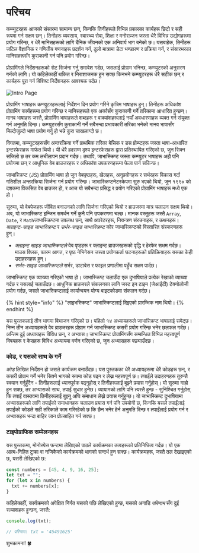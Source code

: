 # परिचय

कम्प्युटरहरू आजको संसारमा सामान्य छन्, किनकि तिनीहरूले विभिन्न प्रकारका कार्यहरू छिटो र सही रूपमा गर्न सक्षम छन्। तिनीहरू व्यवसाय, स्वास्थ्य सेवा, शिक्षा र मनोरञ्जन जस्ता धेरै विभिन्न उद्योगहरूमा प्रयोग गरिन्छ, र धेरै मानिसहरूको लागि दैनिक जीवनको एक अनिवार्य भाग बनेको छ। यसबाहेक, तिनीहरू जटिल वैज्ञानिक र गणितीय गणनाहरू प्रदर्शन गर्न, ठूलो मात्रामा डेटा भण्डारण र प्रक्रिया गर्न, र संसारभरका मानिसहरूसँग कुराकानी गर्न पनि प्रयोग गरिन्छ।

प्रोग्रामिंगले निर्देशनहरूको सेट सिर्जना गर्नु समावेश गर्दछ, जसलाई प्रोग्राम भनिन्छ, कम्प्युटरको अनुसरण गर्नको लागि। यो कहिलेकाहीं थकित र निराशाजनक हुन सक्छ किनभने कम्प्युटरहरू धेरै सटीक छन् र कार्यहरू पूरा गर्न विशिष्ट निर्देशनहरू आवश्यक पर्दछ।

![Intro Page](../.gitbook/assets/intro.png)

प्रोग्रामिंग भाषाहरू कम्प्युटरहरूलाई निर्देशन दिन प्रयोग गरिने कृत्रिम भाषाहरू हुन्। तिनीहरू अधिकांश प्रोग्रामिंग कार्यहरूमा प्रयोग गरिन्छ र मानिसहरूले एक अर्कासँग कुराकानी गर्ने तरिकामा आधारित हुन्छन्। मानव भाषाहरू जस्तै, प्रोग्रामिंग भाषाहरूले शब्दहरू र वाक्यांशहरूलाई नयाँ अवधारणाहरू व्यक्त गर्न संयुक्त गर्न अनुमति दिन्छ। कम्प्युटरसँग कुराकानी गर्ने सबैभन्दा प्रभावकारी तरिका भनेको मानव भाषासँग मिल्दोजुल्दो भाषा प्रयोग गर्नु हो भन्ने कुरा चाखलाग्दो छ।

विगतमा, कम्प्युटरहरूसँग अन्तरक्रिया गर्ने प्राथमिक तरिका बेसिक र डस प्रोम्प्टहरू जस्ता भाषा-आधारित इन्टरफेसहरू मार्फत थियो। यी धेरै हदसम्म दृश्य इन्टरफेसहरू द्वारा प्रतिस्थापित गरिएको छ, जुन सिक्न सजिलो छ तर कम लचीलापन प्रदान गर्दछ। तथापि, जाभास्क्रिप्ट जस्ता कम्प्युटर भाषाहरू अझै पनि प्रयोगमा छन् र आधुनिक वेब ब्राउजरहरू र अधिकांश उपकरणहरूमा फेला पार्न सकिन्छ।

जाभास्क्रिप्ट (JS) प्रोग्रामिंग भाषा हो जुन वेबपृष्ठहरू, खेलहरू, अनुप्रयोगहरू र सर्भरहरू विकास गर्दा गतिशील अन्तरक्रिया सिर्जना गर्न प्रयोग गरिन्छ। जाभास्क्रिप्टनेटस्केपमा सुरु भएको थियो, जुन १९९० को दशकमा विकसित वेब ब्राउजर हो, र आज यो सबैभन्दा प्रसिद्ध र प्रयोग गरिएको प्रोग्रामिंग भाषाहरू मध्ये एक हो।

सुरुमा, यो वेबपेजहरू जीवित बनाउनको लागि सिर्जना गरिएको थियो र ब्राउजरमा मात्र चलाउन सक्षम थियो। अब, यो जाभास्क्रिप्ट इन्जिन समर्थन गर्ने कुनै पनि उपकरणमा चल्छ। मानक वस्तुहरू जस्तै `Array`, `Date`, र `Math`जाभास्क्रिप्टमा उपलब्ध छन्, साथै अपरेटरहरू, नियन्त्रण संरचनाहरू, र कथनहरू। _क्लाइन्ट-साइड जाभास्क्रिप्ट_ र _सर्भर-साइड जाभास्क्रिप्ट_ कोर जाभास्क्रिप्टको विस्तारित संस्करणहरू हुन्।

* _क्लाइन्ट साइड जाभास्क्रिप्टले_ वेब पृष्ठहरू र क्लाइन्ट ब्राउजरहरूको वृद्धि र हेरफेर सक्षम गर्दछ। माउस क्लिक, फारम आगत, र पृष्ठ नेभिगेसन जस्ता प्रयोगकर्ता घटनाहरूको प्रतिक्रियाहरू यसका केही उदाहरणहरू हुन्।
* _सर्भर-साइड जाभास्क्रिप्टले_ सर्भर, डाटाबेस र फाइल प्रणालीमा पहुँच सक्षम पार्दछ।

जाभास्क्रिप्ट एक व्याख्या गरिएको भाषा हो। जाभास्क्रिप्ट चलाउँदा एक दुभाषियाले प्रत्येक रेखाको व्याख्या गर्दछ र यसलाई चलाउँदछ। आधुनिक ब्राउजरले संकलनका लागि जस्ट इन टाइम (जेआईटी) टेक्नोलोजी प्रयोग गर्दछ, जसले जाभास्क्रिप्टलाई कार्यान्वयन योग्य बाइटकोडमा संकलन गर्दछ।

{% hint style="info" %}
"लाइभस्क्रिप्ट" जाभास्क्रिप्टलाई दिइएको प्रारम्भिक नाम थियो।
{% endhint %}

यस पुस्तकलाई तीन भागमा विभाजन गरिएको छ। पहिलो १४ अध्यायहरूले जाभास्क्रिप्ट भाषालाई समेट्छ। निम्न तीन अध्यायहरूले वेब ब्राउजरहरू प्रोग्राम गर्न जाभास्क्रिप्ट कसरी प्रयोग गरिन्छ भनेर छलफल गर्दछ। अन्तिम दुई अध्यायहरू विविध छन्, र अभ्यास। जाभास्क्रिप्ट प्रोग्रामिंगसँग सम्बन्धित विभिन्न महत्त्वपूर्ण विषयहरू र केसहरू विविध अध्यायमा वर्णन गरिएको छ, जुन अभ्यासहरू पछ्याउँदछ।

### कोड, र यसको साथ के गर्ने

_कोड_ लिखित निर्देशन हो जसले कार्यक्रम बनाउँदछ। यस पुस्तकका धेरै अध्यायहरूमा धेरै कोडहरू छन्, र कसरी प्रोग्राम गर्ने भनेर सिक्ने भागको रूपमा कोड पढ्न र लेख्न महत्त्वपूर्ण छ। तपाईंले उदाहरणहरू तुरुन्तै स्क्यान गर्नुहुँदैन - तिनीहरूलाई ध्यानपूर्वक पढ्नुहोस् र तिनीहरूलाई बुझ्ने प्रयास गर्नुहोस्। यो सुरुमा गाह्रो हुन सक्छ, तर अभ्यासको साथ, तपाईं सुधार हुनेछ। व्यायामको लागि पनि त्यस्तै हुन्छ - सुनिश्चित गर्नुहोस् कि तपाईं वास्तवमा तिनीहरूलाई बुझ्नु अघि समाधान लेख्ने प्रयास गर्नुहुन्छ। यो जाभास्क्रिप्ट दुभाषियामा अभ्यासहरूको लागि तपाईंको समाधानहरू चलाउन प्रयास गर्न पनि उपयोगी छ, किनकि यसले तपाईंलाई तपाईंको कोडले सही तरिकाले काम गरिरहेको छ कि छैन भनेर हेर्न अनुमति दिन्छ र तपाईंलाई प्रयोग गर्न र अभ्यासहरू भन्दा बाहिर जान प्रोत्साहित गर्न सक्छ।

### टाइपोग्राफिक सम्मेलनहरू

यस पुस्तकमा, मोनोस्पेस फन्टमा लेखिएको पाठले कार्यक्रमका तत्वहरूको प्रतिनिधित्व गर्दछ। यो एक आत्म-निहित टुक्रा वा नजिकैको कार्यक्रमको भागको सन्दर्भ हुन सक्छ। कार्यक्रमहरू, जस्तै तल देखाइएको छ, यसरी लेखिएको छ:

```javascript
const numbers = [45, 4, 9, 16, 25];
let txt = "";
for (let x in numbers) {
  txt += numbers[x];
}
```

कहिलेकाहीं, कार्यक्रमको अपेक्षित निर्गत यसको पछि लेखिएको हुन्छ, यसको अगाडि _परिणाम_ सँग दुई स्ल्याशहरू हुन्छन्, जस्तै:

```javascript
console.log(txt);

// परिणाम: txt = '45491625'
```

शुभकामना! 🍀
